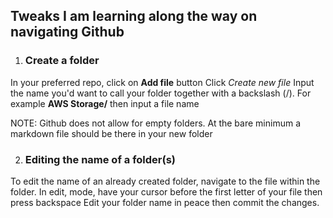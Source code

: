 ## Tweaks I am learning along the way on navigating Github
1. ### Create a folder
In your preferred repo, click on **Add file** button
Click *Create new file*
Input the name you'd want to call your folder together with a backslash (/). For example **AWS Storage/** then input a file name

NOTE: Github does not allow for empty folders. At the bare minimum a markdown file should be there in your new folder

2. ### Editing the name of a folder(s)
To edit the name of an already created folder, navigate to the file within the folder.
In edit, mode, have your cursor before the first letter of your file then press backspace
Edit your folder name in peace then commit the changes.
